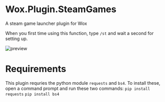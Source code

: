 # Wox.Plugin.SteamGames
A steam game launcher plugin for Wox

When you first time using this function, type `/st` and wait a second for setting up.

![preview](https://github.com/mycraftmw/Wox.Plugin.SteamGames/blob/master/preview.png)

# Requirements
This plugin requries the python module `requests` and `bs4`.
To install these, open a command prompt and run these two commands:
`pip install requests`
`pip install bs4`

